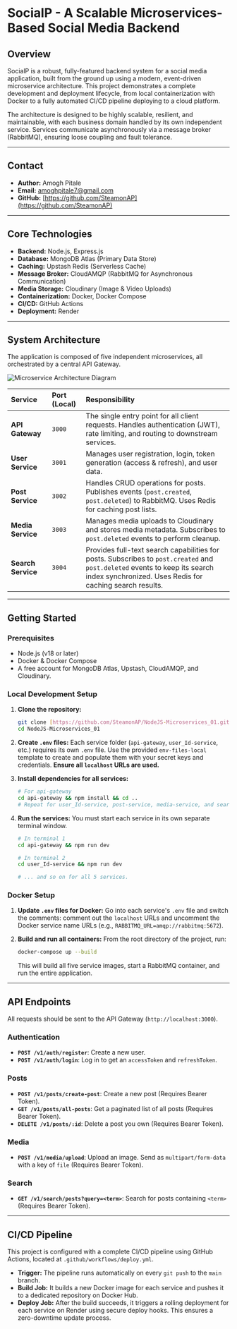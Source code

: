 # SocialP - A Scalable Microservices-Based Social Media Backend

## Overview

SocialP is a robust, fully-featured backend system for a social media application, built from the ground up using a modern, event-driven microservice architecture. This project demonstrates a complete development and deployment lifecycle, from local containerization with Docker to a fully automated CI/CD pipeline deploying to a cloud platform.

The architecture is designed to be highly scalable, resilient, and maintainable, with each business domain handled by its own independent service. Services communicate asynchronously via a message broker (RabbitMQ), ensuring loose coupling and fault tolerance.

---

## Contact

- **Author:** Amogh Pitale
- **Email:** [amoghpitale7@gmail.com](mailto:amoghpitale7@gmail.com)
- **GitHub:** [https://github.com/SteamonAP](https://github.com/SteamonAP)

---

## Core Technologies

- **Backend:** Node.js, Express.js
- **Database:** MongoDB Atlas (Primary Data Store)
- **Caching:** Upstash Redis (Serverless Cache)
- **Message Broker:** CloudAMQP (RabbitMQ for Asynchronous Communication)
- **Media Storage:** Cloudinary (Image & Video Uploads)
- **Containerization:** Docker, Docker Compose
- **CI/CD:** GitHub Actions
- **Deployment:** Render

---

## System Architecture

The application is composed of five independent microservices, all orchestrated by a central API Gateway.

![Microservice Architecture Diagram](https://i.imgur.com/your-diagram-url.png) <!-- You can create a simple diagram and upload it to imgur to link here -->

| Service            | Port (Local) | Responsibility                                                                                                                                                                         |
| :----------------- | :----------- | :------------------------------------------------------------------------------------------------------------------------------------------------------------------------------------- |
| **API Gateway**    | `3000`       | The single entry point for all client requests. Handles authentication (JWT), rate limiting, and routing to downstream services.                                                       |
| **User Service**   | `3001`       | Manages user registration, login, token generation (access & refresh), and user data.                                                                                                  |
| **Post Service**   | `3002`       | Handles CRUD operations for posts. Publishes events (`post.created`, `post.deleted`) to RabbitMQ. Uses Redis for caching post lists.                                                   |
| **Media Service**  | `3003`       | Manages media uploads to Cloudinary and stores media metadata. Subscribes to `post.deleted` events to perform cleanup.                                                                 |
| **Search Service** | `3004`       | Provides full-text search capabilities for posts. Subscribes to `post.created` and `post.deleted` events to keep its search index synchronized. Uses Redis for caching search results. |

---

## Getting Started

### Prerequisites

- Node.js (v18 or later)
- Docker & Docker Compose
- A free account for MongoDB Atlas, Upstash, CloudAMQP, and Cloudinary.

### Local Development Setup

1.  **Clone the repository:**

    ```bash
    git clone [https://github.com/SteamonAP/NodeJS-Microservices_01.git](https://github.com/SteamonAP/NodeJS-Microservices_01.git)
    cd NodeJS-Microservices_01
    ```

2.  **Create `.env` files:**
    Each service folder (`api-gateway`, `user_Id-service`, etc.) requires its own `.env` file. Use the provided `env-files-local` template to create and populate them with your secret keys and credentials. **Ensure all `localhost` URLs are used.**

3.  **Install dependencies for all services:**

    ```bash
    # For api-gateway
    cd api-gateway && npm install && cd ..
    # Repeat for user_Id-service, post-service, media-service, and search-service
    ```

4.  **Run the services:**
    You must start each service in its own separate terminal window.

    ```bash
    # In terminal 1
    cd api-gateway && npm run dev

    # In terminal 2
    cd user_Id-service && npm run dev

    # ... and so on for all 5 services.
    ```

### Docker Setup

1.  **Update `.env` files for Docker:**
    Go into each service's `.env` file and switch the comments: comment out the `localhost` URLs and uncomment the Docker service name URLs (e.g., `RABBITMQ_URL=amqp://rabbitmq:5672`).

2.  **Build and run all containers:**
    From the root directory of the project, run:
    ```bash
    docker-compose up --build
    ```
    This will build all five service images, start a RabbitMQ container, and run the entire application.

---

## API Endpoints

All requests should be sent to the API Gateway (`http://localhost:3000`).

### Authentication

- **`POST /v1/auth/register`**: Create a new user.
- **`POST /v1/auth/login`**: Log in to get an `accessToken` and `refreshToken`.

### Posts

- **`POST /v1/posts/create-post`**: Create a new post (Requires Bearer Token).
- **`GET /v1/posts/all-posts`**: Get a paginated list of all posts (Requires Bearer Token).
- **`DELETE /v1/posts/:id`**: Delete a post you own (Requires Bearer Token).

### Media

- **`POST /v1/media/upload`**: Upload an image. Send as `multipart/form-data` with a key of `file` (Requires Bearer Token).

### Search

- **`GET /v1/search/posts?query=<term>`**: Search for posts containing `<term>` (Requires Bearer Token).

---

## CI/CD Pipeline

This project is configured with a complete CI/CD pipeline using GitHub Actions, located at `.github/workflows/deploy.yml`.

- **Trigger:** The pipeline runs automatically on every `git push` to the `main` branch.
- **Build Job:** It builds a new Docker image for each service and pushes it to a dedicated repository on Docker Hub.
- **Deploy Job:** After the build succeeds, it triggers a rolling deployment for each service on Render using secure deploy hooks. This ensures a zero-downtime update process.
